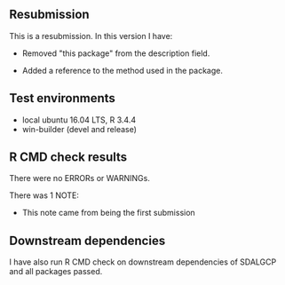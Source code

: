 ## Resubmission
This is a resubmission. In this version I have:

* Removed "this package" from the description field.

* Added a reference to the method used in the package.

## Test environments
* local ubuntu 16.04 LTS, R 3.4.4
* win-builder (devel and release)

## R CMD check results
There were no ERRORs or WARNINGs. 

There was 1 NOTE:

* This note came from being the first submission

## Downstream dependencies
I have also run R CMD check on downstream dependencies of SDALGCP and all packages passed.